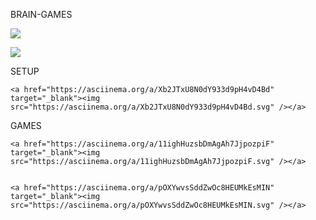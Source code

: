 BRAIN-GAMES 

<a href="https://codeclimate.com/github/gioahnn/frontend-project-lvl1/maintainability"><img src="https://api.codeclimate.com/v1/badges/268b83ce0bed46987dff/maintainability" /></a>

<a href="https://travis-ci.org/gioahnn/frontend-project-lvl1"><img src="https://travis-ci.org/gioahnn/frontend-project-lvl1.svg?branch=master"></a>

SETUP

	<a href="https://asciinema.org/a/Xb2JTxU8N0dY933d9pH4vD4Bd" target="_blank"><img src="https://asciinema.org/a/Xb2JTxU8N0dY933d9pH4vD4Bd.svg" /></a>

GAMES
	
	<a href="https://asciinema.org/a/11ighHuzsbDmAgAh7JjpozpiF" target="_blank"><img src="https://asciinema.org/a/11ighHuzsbDmAgAh7JjpozpiF.svg" /></a>
	
	
	<a href="https://asciinema.org/a/pOXYwvsSddZwOc8HEUMkEsMIN" target="_blank"><img src="https://asciinema.org/a/pOXYwvsSddZwOc8HEUMkEsMIN.svg" /></a>